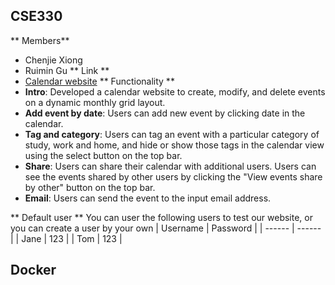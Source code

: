 ## CSE330

** Members**
- Chenjie Xiong
- Ruimin Gu
** Link **
- [Calendar website](http://ec2-3-86-105-189.compute-1.amazonaws.com/~Jane/module5-group-module5-499131-501386/calender.html)
** Functionality **
- **Intro**:	Developed a calendar website to create, modify, and delete events on a dynamic monthly grid layout.
- **Add event by date**: Users can add new event by clicking date in the calendar.
- **Tag and category**: Users can tag an event with a particular category of study, work and home, and hide or show those tags in the calendar view using the select button on the top bar.
- **Share**: Users can share their calendar with additional users. Users can see the events shared by other users by clicking the "View events share by other" button on the top bar.
- **Email**: Users can send the event to the input email address. 

** Default user **
You can user the following users to test our website, or you can create a user by your own
| Username | Password |
| ------ | ------ |
| Jane | 123 |
| Tom | 123 |


## Docker



